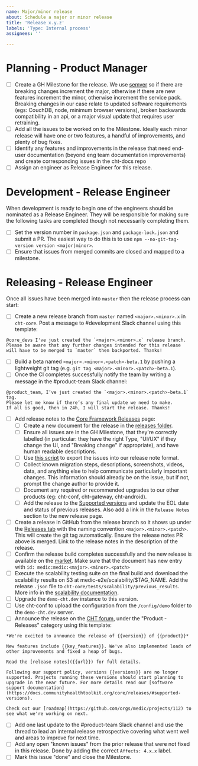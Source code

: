 ```yaml
---
name: Major/minor release
about: Schedule a major or minor release
title: 'Release x.y.z'
labels: 'Type: Internal process'
assignees: ''

---
```


# Planning - Product Manager

- [ ] Create a GH Milestone for the release. We use [semver](http://semver.org) so if there are breaking changes increment the major, otherwise if there are new features increment the minor, otherwise increment the service pack. Breaking changes in our case relate to updated software requirements (egs: CouchDB, node, minimum browser versions), broken backwards compatibility in an api, or a major visual update that requires user retraining.
- [ ] Add all the issues to be worked on to the Milestone. Ideally each minor release will have one or two features, a handful of improvements, and plenty of bug fixes.
- [ ] Identify any features and improvements in the release that need end-user documentation (beyond eng team documentation improvements) and create corresponding issues in the cht-docs repo
- [ ] Assign an engineer as Release Engineer for this release.

# Development - Release Engineer

When development is ready to begin one of the engineers should be nominated as a Release Engineer. They will be responsible for making sure the following tasks are completed though not necessarily completing them.

- [ ] Set the version number in `package.json` and `package-lock.json` and submit a PR. The easiest way to do this is to use `npm --no-git-tag-version version <major|minor>`.
- [ ] Ensure that issues from merged commits are closed and mapped to a milestone.

# Releasing - Release Engineer

Once all issues have been merged into `master` then the release process can start:

- [ ] Create a new release branch from `master` named `<major>.<minor>.x` in `cht-core`. Post a message to #development Slack channel using this template:
```
@core_devs I've just created the `<major>.<minor>.x` release branch. Please be aware that any further changes intended for this release will have to be merged to `master` then backported. Thanks!
```
- [ ] Build a beta named `<major>.<minor>.<patch>-beta.1` by pushing a lightweight git tag (e.g. `git tag <major>.<minor>.<patch>-beta.1`).
- [ ] Once the CI completes successfully notify the team by writing a message in the #product-team Slack channel:
```
@product_team, I’ve just created the `<major>.<minor>.<patch>-beta.1` tag. 
Please let me know if there’s any final update we need to make. 
If all is good, then in 24h, I will start the release. Thanks!
```
- [ ] Add release notes to the [Core Framework Releases](https://docs.communityhealthtoolkit.org/core/releases/) page:
  - [ ] Create a new document for the release in the [releases folder](https://github.com/medic/cht-docs/tree/main/content/en/core/releases).
  - [ ] Ensure all issues are in the GH Milestone, that they're correctly labelled (in particular: they have the right Type, "UI/UX" if they change the UI, and "Breaking change" if appropriate), and have human readable descriptions.
  - [ ] Use [this script](https://github.com/medic/cht-core/blob/master/scripts/release-notes) to export the issues into our release note format.
  - [ ] Collect known migration steps, descriptions, screenshots, videos, data, and anything else to help communicate particularly important changes. This information should already be on the issue, but if not, prompt the change author to provide it.
  - [ ] Document any required or recommended upgrades to our other products (eg: cht-conf, cht-gateway, cht-android).
  - [ ] Add the release to the [Supported versions](https://docs.communityhealthtoolkit.org/core/releases/#supported-versions) and update the EOL date and status of previous releases. Also add a link in the `Release Notes` section to the new release page.
- [ ] Create a release in GitHub from the release branch so it shows up under the [Releases tab](https://github.com/medic/cht-core/releases) with the naming convention `<major>.<minor>.<patch>`. This will create the git tag automatically. Ensure the release notes PR above is merged. Link to the release notes in the description of the release.
- [ ] Confirm the release build completes successfully and the new release is available on the [market](https://staging.dev.medicmobile.org/builds_4/releases). Make sure that the document has new entry with `id: medic:medic:<major>.<minor>.<patch>`
- [ ] Execute the scalability testing suite on the final build and download the scalability results on S3 at medic-e2e/scalability/$TAG_NAME. Add the release `.json` file to `cht-core/tests/scalability/previous_results`. More info in the  [scalability documentation](https://github.com/medic/cht-core/blob/master/tests/scalability/README.md).
- [ ] Upgrade the `demo-cht.dev` instance to this version.
- [ ] Use cht-conf to upload the configuration from the `/config/demo` folder to the `demo-cht.dev` server.
- [ ] Announce the release on the [CHT forum](https://forum.communityhealthtoolkit.org/c/product/releases/26), under the "Product - Releases" category using this template:
```
*We're excited to announce the release of {{version}} of {{product}}*

New features include {{key_features}}. We've also implemented loads of other improvements and fixed a heap of bugs.

Read the [release notes]({{url}}) for full details.

Following our support policy, versions {{versions}} are no longer supported. Projects running these versions should start planning to upgrade in the near future. For more details read our [software support documentation](https://docs.communityhealthtoolkit.org/core/releases/#supported-versions).

Check out our [roadmap](https://github.com/orgs/medic/projects/112) to see what we're working on next.
```
- [ ] Add one last update to the #product-team Slack channel and use the thread to lead an internal release retrospective covering what went well and areas to improve for next time.
- [ ] Add any open "known issues" from the prior release that were not fixed in this release. Done by adding the correct `Affects: 4.x.x` label.  
- [ ] Mark this issue "done" and close the Milestone.
